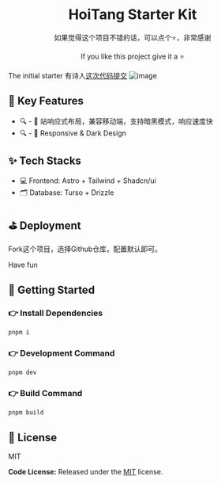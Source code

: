 <h1 align=center>HoiTang Starter Kit</h1>

<p align=center>如果觉得这个项目不错的话，可以点个⭐，非常感谢 </p>

<p align=center>If you like this project give it a ⭐</p>

The initial starter 有诗人[这次代码提交](https://github.com/javayhu/haitang/)
![image](public/images/screenshot.png)

## 📌 Key Features

- 🔍 - 📝 站响应式布局，兼容移动端，支持暗黑模式，响应速度快
- 🔍 - 📝 Responsive & Dark Design




## ✨ Tech Stacks

- 💻 Frontend: Astro + Tailwind + Shadcn/ui 
- 🗂️ Database: Turso + Drizzle

<!-- - ⭐ Web3: TBD
- 📱 coming soon -->


## ⛳ Deployment

Fork这个项目，选择Github仓库，配置默认即可。

Have fun  

## 🚀 Getting Started

### 👉 Install Dependencies

```bash
pnpm i
```

### 👉 Development Command

```bash
pnpm dev
```

### 👉 Build Command

```bash
pnpm build
```

<!-- 
## ❓开源版本和现网版本有什么区别？

- 项目代码的差异：没有差异，完全开源。

- 部署平台的差异：开源版本的海棠诗社是部署在Vercel上，需要科学上网才能访问。现网版本的海棠诗社是部署在Netlify上，绑定了自购域名，所以国内可以直接访问。本项目是纯静态网站，也可以稍微修改代码在其他平台上部署，例如CloudFlare。

- 网站功能的差异：开源版本去掉了注册登录的功能，原因：简化开源版本的上手流程。这些功能跟主体的诗词学习功能无关，加上的话还要配置 Supabase + Github OAuth + Resend。若对注册登录等逻辑感兴趣的话，可以看[这次代码提交](https://github.com/javayhu/haitang/commit/d8febb388bc9fe1fdd9a559c3e0e017e7fe5fff2)之前的代码，可自行配置。


## 📱 古诗词数据来源

Thanks to [西窗烛](https://www.xczim.com/)


## 👨‍💻 独立开发者导航站

如果对独立开发感兴趣的话，不妨关注下 [独立开发者导航站](https://www.indiehackers.site)，发掘最优秀的产品工具，助力你快速发布你的下一个应用！
或者关注 [我的推特](https://x.com/javayhu)，我会不定期分享独立开发相关的知识，一起成长，一起开发独立产品出海挣💰
 -->

## 📝 License

MIT

<!-- Copyright (c) 2024 - Present, Designed & Developed by [javayhu](https://x.com/javayhu) -->

**Code License:** Released under the [MIT](LICENSE) license.

